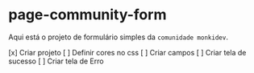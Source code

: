 # page-community-form

Aqui está o projeto de formulário simples da `comunidade monkidev`.

[x] Criar projeto
[ ] Definir cores no css
[ ] Criar campos
[ ] Criar tela de sucesso
[ ] Criar tela de Erro